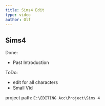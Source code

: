 ```yaml
---
title: Sims4 Edit
type: video
author: Olf
---
```


## Sims4

Done:

- Past Introduction

ToDo:

- edit for all characters
- Small Vid

project path: `E:\EDITING Acc\Project\Sims 4`

